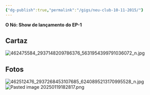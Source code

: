 ```yaml
---
{"dg-publish":true,"permalink":"/gigs/neu-club-10-11-2015/"}
---
```


**O Nó: Show de lançamento do EP-1**

## Cartaz
![462475584_2937148209786376_5631954399791036072_n.jpg](/img/user/462475584_2937148209786376_5631954399791036072_n.jpg)

## Fotos
![462512476_2937268453107685_6240895213170995528_n.jpg](/img/user/462512476_2937268453107685_6240895213170995528_n.jpg)
![Pasted image 20250119182817.png](/img/user/Pasted%20image%2020250119182817.png)